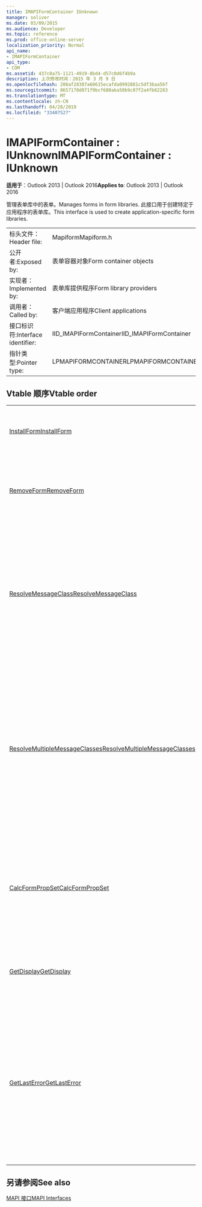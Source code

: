 ```yaml
---
title: IMAPIFormContainer IUnknown
manager: soliver
ms.date: 03/09/2015
ms.audience: Developer
ms.topic: reference
ms.prod: office-online-server
localization_priority: Normal
api_name:
- IMAPIFormContainer
api_type:
- COM
ms.assetid: 437c8a75-1121-4919-8bd4-d57c0d6f4b9a
description: 上次修改时间：2015 年 3 月 9 日
ms.openlocfilehash: 208af28307a60615ecafda0992881c5df36aa56f
ms.sourcegitcommit: 8657170d071f9bcf680aba50b9c07f2a4fb82283
ms.translationtype: MT
ms.contentlocale: zh-CN
ms.lasthandoff: 04/28/2019
ms.locfileid: "33407527"
---
```

# <a name="imapiformcontainer--iunknown"></a><span data-ttu-id="b1b56-103">IMAPIFormContainer : IUnknown</span><span class="sxs-lookup"><span data-stu-id="b1b56-103">IMAPIFormContainer : IUnknown</span></span>

  
  
<span data-ttu-id="b1b56-104">**适用于**：Outlook 2013 | Outlook 2016</span><span class="sxs-lookup"><span data-stu-id="b1b56-104">**Applies to**: Outlook 2013 | Outlook 2016</span></span> 
  
<span data-ttu-id="b1b56-105">管理表单库中的表单。</span><span class="sxs-lookup"><span data-stu-id="b1b56-105">Manages forms in form libraries.</span></span> <span data-ttu-id="b1b56-106">此接口用于创建特定于应用程序的表单库。</span><span class="sxs-lookup"><span data-stu-id="b1b56-106">This interface is used to create application-specific form libraries.</span></span> 
  
|||
|:-----|:-----|
|<span data-ttu-id="b1b56-107">标头文件：</span><span class="sxs-lookup"><span data-stu-id="b1b56-107">Header file:</span></span>  <br/> |<span data-ttu-id="b1b56-108">Mapiform</span><span class="sxs-lookup"><span data-stu-id="b1b56-108">Mapiform.h</span></span>  <br/> |
|<span data-ttu-id="b1b56-109">公开者:</span><span class="sxs-lookup"><span data-stu-id="b1b56-109">Exposed by:</span></span>  <br/> |<span data-ttu-id="b1b56-110">表单容器对象</span><span class="sxs-lookup"><span data-stu-id="b1b56-110">Form container objects</span></span>  <br/> |
|<span data-ttu-id="b1b56-111">实现者：</span><span class="sxs-lookup"><span data-stu-id="b1b56-111">Implemented by:</span></span>  <br/> |<span data-ttu-id="b1b56-112">表单库提供程序</span><span class="sxs-lookup"><span data-stu-id="b1b56-112">Form library providers</span></span>  <br/> |
|<span data-ttu-id="b1b56-113">调用者：</span><span class="sxs-lookup"><span data-stu-id="b1b56-113">Called by:</span></span>  <br/> |<span data-ttu-id="b1b56-114">客户端应用程序</span><span class="sxs-lookup"><span data-stu-id="b1b56-114">Client applications</span></span>  <br/> |
|<span data-ttu-id="b1b56-115">接口标识符:</span><span class="sxs-lookup"><span data-stu-id="b1b56-115">Interface identifier:</span></span>  <br/> |<span data-ttu-id="b1b56-116">IID_IMAPIFormContainer</span><span class="sxs-lookup"><span data-stu-id="b1b56-116">IID_IMAPIFormContainer</span></span>  <br/> |
|<span data-ttu-id="b1b56-117">指针类型:</span><span class="sxs-lookup"><span data-stu-id="b1b56-117">Pointer type:</span></span>  <br/> |<span data-ttu-id="b1b56-118">LPMAPIFORMCONTAINER</span><span class="sxs-lookup"><span data-stu-id="b1b56-118">LPMAPIFORMCONTAINER</span></span>  <br/> |
   
## <a name="vtable-order"></a><span data-ttu-id="b1b56-119">Vtable 顺序</span><span class="sxs-lookup"><span data-stu-id="b1b56-119">Vtable order</span></span>

|||
|:-----|:-----|
|[<span data-ttu-id="b1b56-120">InstallForm</span><span class="sxs-lookup"><span data-stu-id="b1b56-120">InstallForm</span></span>](imapiformcontainer-installform.md) <br/> |<span data-ttu-id="b1b56-121">将表单安装到表单容器中。</span><span class="sxs-lookup"><span data-stu-id="b1b56-121">Installs a form into a form container.</span></span>  <br/> |
|[<span data-ttu-id="b1b56-122">RemoveForm</span><span class="sxs-lookup"><span data-stu-id="b1b56-122">RemoveForm</span></span>](imapiformcontainer-removeform.md) <br/> |<span data-ttu-id="b1b56-123">从表单容器中删除特定的窗体。</span><span class="sxs-lookup"><span data-stu-id="b1b56-123">Removes a particular form from a form container.</span></span>  <br/> |
|[<span data-ttu-id="b1b56-124">ResolveMessageClass</span><span class="sxs-lookup"><span data-stu-id="b1b56-124">ResolveMessageClass</span></span>](imapiformcontainer-resolvemessageclass.md) <br/> |<span data-ttu-id="b1b56-125">将邮件类别解析为表单容器中的窗体, 并返回该窗体的窗体信息对象。</span><span class="sxs-lookup"><span data-stu-id="b1b56-125">Resolves a message class to its form in a form container and returns a form information object for that form.</span></span>  <br/> |
|[<span data-ttu-id="b1b56-126">ResolveMultipleMessageClasses</span><span class="sxs-lookup"><span data-stu-id="b1b56-126">ResolveMultipleMessageClasses</span></span>](imapiformcontainer-resolvemultiplemessageclasses.md) <br/> |<span data-ttu-id="b1b56-127">将一组消息类解析为表单容器中的窗体, 并返回这些窗体的窗体信息对象的数组。</span><span class="sxs-lookup"><span data-stu-id="b1b56-127">Resolves a group of message classes to their forms in a form container and returns an array of form information objects for those forms.</span></span>  <br/> |
|[<span data-ttu-id="b1b56-128">CalcFormPropSet</span><span class="sxs-lookup"><span data-stu-id="b1b56-128">CalcFormPropSet</span></span>](imapiformcontainer-calcformpropset.md) <br/> |<span data-ttu-id="b1b56-129">返回安装在表单容器中的所有表单所使用的属性的数组。</span><span class="sxs-lookup"><span data-stu-id="b1b56-129">Returns an array of the properties used by all forms installed in a form container.</span></span>  <br/> |
|[<span data-ttu-id="b1b56-130">GetDisplay</span><span class="sxs-lookup"><span data-stu-id="b1b56-130">GetDisplay</span></span>](imapiformcontainer-getdisplay.md) <br/> |<span data-ttu-id="b1b56-131">返回表单容器的显示名称。</span><span class="sxs-lookup"><span data-stu-id="b1b56-131">Returns the display name of a form container.</span></span>  <br/> |
|[<span data-ttu-id="b1b56-132">GetLastError</span><span class="sxs-lookup"><span data-stu-id="b1b56-132">GetLastError</span></span>](imapiformcontainer-getlasterror.md) <br/> |<span data-ttu-id="b1b56-133">返回一个[MAPIERROR](mapierror.md)结构, 其中包含有关在表单容器对象中发生的上一个错误的信息。</span><span class="sxs-lookup"><span data-stu-id="b1b56-133">Returns a [MAPIERROR](mapierror.md) structure containing information about the previous error occurring to the form container object.</span></span>  <br/> |
   
## <a name="see-also"></a><span data-ttu-id="b1b56-134">另请参阅</span><span class="sxs-lookup"><span data-stu-id="b1b56-134">See also</span></span>



[<span data-ttu-id="b1b56-135">MAPI 接口</span><span class="sxs-lookup"><span data-stu-id="b1b56-135">MAPI Interfaces</span></span>](mapi-interfaces.md)

